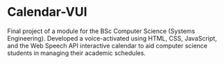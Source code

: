 # Calendar-VUI
Final project of a module for the BSc Computer Science (Systems Engineering). Developed a voice-activated using HTML, CSS, JavaScript, and the Web Speech API  interactive calendar to aid computer science students in managing their academic schedules. 
